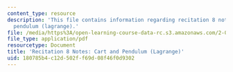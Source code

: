 ```yaml
---
content_type: resource
description: 'This file contains information regarding recitation 8 notes: cart and
  pendulum (lagrange).'
file: /media/https%3A/open-learning-course-data-rc.s3.amazonaws.com/2-003sc-engineering-dynamics-fall-2011/180785b4c12d502ff69d08f46f0d9302_MIT2_003SCF11_rec8notes1.pdf
file_type: application/pdf
resourcetype: Document
title: 'Recitation 8 Notes: Cart and Pendulum (Lagrange)'
uid: 180785b4-c12d-502f-f69d-08f46f0d9302
---
```

